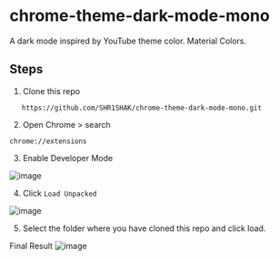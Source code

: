 # chrome-theme-dark-mode-mono
A dark mode inspired by YouTube theme color. Material Colors.

## Steps
1. Clone this repo
```
   https://github.com/SHR1SHAK/chrome-theme-dark-mode-mono.git
```
2. Open Chrome > search
```
chrome://extensions
```
3. Enable Developer Mode

![image](https://github.com/user-attachments/assets/d4174fb1-49fa-4f5b-92ff-59b27eeb1c92)

4. Click ` Load Unpacked `

![image](https://github.com/user-attachments/assets/d3288133-99bb-4a3d-b878-7fa63dc9424d)

5. Select the folder where you have cloned this repo and click load.

Final Result
![image](https://github.com/user-attachments/assets/028ad414-ecc6-447a-ab9e-847f2262bacf)

